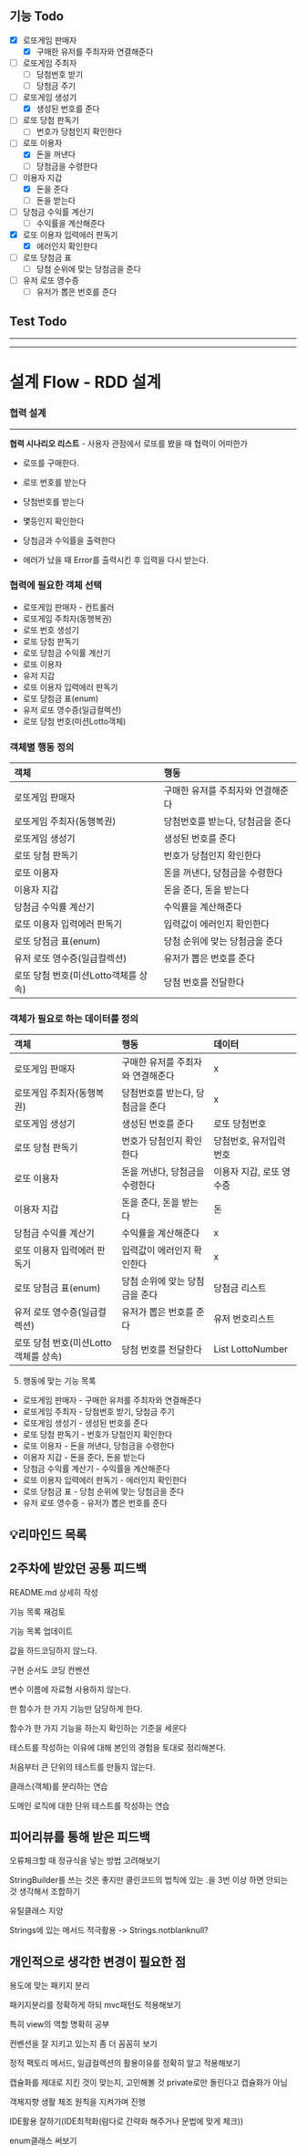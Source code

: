 ## 기능 Todo

- [x] 로또게임 판매자
    - [x] 구매한 유저를 주최자와 연결해준다
- [ ] 로또게임 주최자
    - [ ] 당첨번호 받기
    - [ ] 당첨금 주기
- [ ] 로또게임 생성기
    - [x] 생성된 번호를 준다
- [ ] 로또 당첨 판독기
    - [ ] 번호가 당첨인지 확인한다
- [ ] 로또 이용자 
    - [x] 돈을 꺼낸다 
    - [ ] 당첨금을 수령한다
- [ ] 이용자 지갑
    - [x] 돈을 준다
    - [ ] 돈을 받는다
- [ ] 당첨금 수익률 계산기
    - [ ] 수익률을 계산해준다
- [x] 로또 이용자 입력에러 판독기
    - [x] 에러인지 확인한다
- [ ] 로또 당첨금 표
    - [ ] 당첨 순위에 맞는 당첨금을 준다
- [ ] 유저 로또 영수증
    - [ ] 유저가 뽑은 번호를 준다

## Test Todo



---



---
# 설계 Flow - RDD 설계

### 협력 설계

---

**협력 시나리오 리스트** - 사용자 관점에서 로또를 봤을 때 협력이 어떠한가

- 로또를 구매한다.

- 로또 번호를 받는다

- 당첨번호를 받는다

- 몇등인지 확인한다

- 당첨금과 수익률을 출력한다

- 에러가 났을 때 Error를 출력시킨 후 입력을 다시 받는다.


### 협력에 필요한 객체 선택

- 로또게임 판매자 - 컨트롤러
- 로또게임 주최자(동행복권)
- 로또 번호 생성기
- 로또 당첨 판독기
- 로또 당첨금 수익률 계산기
- 로또 이용자
- 유저 지갑
- 로또 이용자 입력에러 판독기
- 로또 당첨금 표(enum)
- 유저 로또 영수증(일급컬렉션)
- 로또 당첨 번호(미션Lotto객체)

### 객체별 행동 정의

| 객체                      | 행동                 |
|:------------------------|:-------------------|
| 로또게임 판매자                | 구매한 유저를 주최자와 연결해준다 |
| 로또게임 주최자(동행복권)          | 당첨번호를 받는다, 당첨금을 준다 |
| 로또게임 생성기                | 생성된 번호를 준다         |
| 로또 당첨 판독기               | 번호가 당첨인지 확인한다      |
| 로또 이용자                  | 돈을 꺼낸다, 당첨금을 수령한다  |
| 이용자 지갑                  | 돈을 준다, 돈을 받는다      |
| 당첨금 수익률 계산기             | 수익률을 계산해준다         |
| 로또 이용자 입력에러 판독기         | 입력값이 에러인지 확인한다     |
| 로또 당첨금 표(enum)          | 당첨 순위에 맞는 당첨금을 준다  |
| 유저 로또 영수증(일급컬렉션)        | 유저가 뽑은 번호를 준다      |
| 로또 당첨 번호(미션Lotto객체를 상속) | 당첨 번호를 전달한다        |

### 객체가 필요로 하는 데이터를 정의

| 객체                      | 행동                 | 데이터                       |
|:------------------------|:-------------------|:--------------------------|
| 로또게임 판매자                | 구매한 유저를 주최자와 연결해준다 | x                         |
| 로또게임 주최자(동행복권)          | 당첨번호를 받는다, 당첨금을 준다 | x                         |
| 로또게임 생성기                | 생성된 번호를 준다         | 로또 당첨번호                   |
| 로또 당첨 판독기               | 번호가 당첨인지 확인한다      | 당첨번호, 유저입력번호              |
| 로또 이용자                  | 돈을 꺼낸다, 당첨금을 수령한다  | 이용자 지갑, 로또 영수증            |
| 이용자 지갑                  | 돈을 준다, 돈을 받는다      | 돈                         |
| 당첨금 수익률 계산기             | 수익률을 계산해준다         | x                         |
| 로또 이용자 입력에러 판독기         | 입력값이 에러인지 확인한다     | x                         |
| 로또 당첨금 표(enum)          | 당첨 순위에 맞는 당첨금을 준다  | 당첨금 리스트                   |
| 유저 로또 영수증(일급컬렉션)        | 유저가 뽑은 번호를 준다      | 유저 번호리스트                  |
| 로또 당첨 번호(미션Lotto객체를 상속) | 당첨 번호를 전달한다        | List<Integer> LottoNumber |

5. 행동에 맞는 기능 목록

- 로또게임 판매자 - 구매한 유저를 주최자와 연결해준다
- 로또게임 주최자 - 당첨번호 받기, 당첨금 주기
- 로또게임 생성기 - 생성된 번호를 준다
- 로또 당첨 판독기 - 번호가 당첨인지 확인한다
- 로또 이용자 - 돈을 꺼낸다, 당첨금을 수령한다
- 이용자 지갑 - 돈을 준다, 돈을 받는다
- 당첨금 수익률 계산기 - 수익률을 계산해준다
- 로또 이용자 입력에러 판독기 - 에러인지 확인한다
- 로또 당첨금 표 - 당첨 순위에 맞는 당첨금을 준다
- 유저 로또 영수증 - 유저가 뽑은 번호를 준다



## 💡리마인드 목록

2주차에 받았던 공통 피드백
---------------------------
README.md 상세히 작성

기능 목록 재검토

기능 목록 업데이트

값을 하드코딩하지 않느다.

구현 순서도 코딩 컨벤션

변수 이름에 자료형 사용하지 않는다.

한 함수가 한 가지 기능만 담당하게 한다.

함수가 한 가지 기능을 하는지 확인하는 기준을 세운다

테스트를 작성하는 이유에 대해 본인의 경험을 토대로 정리해본다.

처음부터 큰 단위의 테스트를 만들지 않는다.

클래스(객체)를 분리하는 연습

도메인 로직에 대한 단위 테스트를 작성하는 연습


피어리뷰를 통해 받은 피드백
---------------------------
오류체크할 때 정규식을 넣는 방법 고려해보기

StringBuilder를 쓰는 것은 좋지만 클린코드의 법칙에 있는 .을 3번 이상 하면 안되는 것 생각해서 조합하기

유틸클래스 지양

Strings에 있는 메서드 적극활용 -> Strings.notblanknull?

개인적으로 생각한 변경이 필요한 점
---------------------------
용도에 맞는 패키지 분리

패키지분리를 정확하게 하되 mvc패턴도 적용해보기

특히 view의 역할 명확히 공부

컨벤션을 잘 지키고 있는지 좀 더 꼼꼼히 보기

정적 팩토리 메서드, 일급컬렉션의 활용이유를 정확히 알고 적용해보기

캡슐화를 제대로 지킨 것이 맞는지, 고민해볼 것 private로만 돌린다고 캡슐화가 아님

객체지향 생활 체조 원칙을 지켜가며 진행

IDE활용 잘하기(IDE최적화(람다로 간략화 해주거나 문법에 맞게 체크))

enum클래스 써보기
